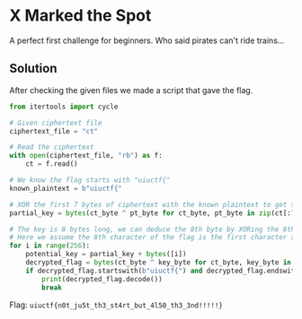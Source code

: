 # X Marked the Spot

A perfect first challenge for beginners. Who said pirates can't ride trains...

## Solution

After checking the given files we made a script that gave the flag.
```python
from itertools import cycle

# Given ciphertext file
ciphertext_file = "ct"

# Read the ciphertext
with open(ciphertext_file, "rb") as f:
    ct = f.read()

# We know the flag starts with "uiuctf{"
known_plaintext = b"uiuctf{"

# XOR the first 7 bytes of ciphertext with the known plaintext to get the key
partial_key = bytes(ct_byte ^ pt_byte for ct_byte, pt_byte in zip(ct[:7], known_plaintext))

# The key is 8 bytes long, we can deduce the 8th byte by XORing the 8th byte of the ciphertext with the 8th character of the flag
# Here we assume the 8th character of the flag is the first character after '{' which could be any valid character, we will brute-force it
for i in range(256):
    potential_key = partial_key + bytes([i])
    decrypted_flag = bytes(ct_byte ^ key_byte for ct_byte, key_byte in zip(ct, cycle(potential_key)))
    if decrypted_flag.startswith(b"uiuctf{") and decrypted_flag.endswith(b"}"):
        print(decrypted_flag.decode())
        break
```


Flag: `uiuctf{n0t_ju5t_th3_st4rt_but_4l50_th3_3nd!!!!!}`